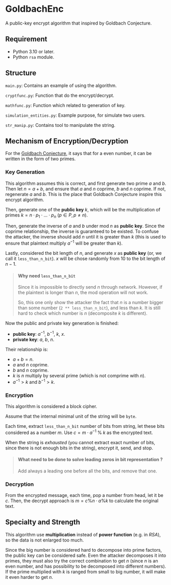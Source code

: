 GoldbachEnc
====

A public-key encrypt algorithm that inspired by Goldbach Conjecture.

Requirement
----

* Python 3.10 or later.
* Python `rsa` module.

Structure
----

`main.py`: Contains an example of using the algorithm.

`cryptfunc.py`: Function that do the encrypt/decrypt.

`mathfunc.py`: Function which related to generation of key.

`simulation_entities.py`: Example purpose, for simulate two users.

`str_manip.py`: Contains tool to manipulate the string.

Mechanism of Encryption/Decryption
----

For the [Goldbach Conjecture](https://en.wikipedia.org/wiki/Goldbach%27s_conjecture),
it says that for a even number, it can be written in the form of two primes.

### Key Generation

This algorithm assumes this is correct, and first generate two prime $a$ and $b$.
Then let $n = a + b$, and ensure that $a$ and $n$ coprime, $b$ and $n$ coprime.
If not, regenerate $a$ and $b$.
This is the place that Goldbach Conjecture inspire this encrypt algorithm.

Then, generate one of the **public key** $k$, which will be the multiplication of primes
$k = n \cdot p_1 \cdot ... \cdot p_n \ (p\in P, p \ne n)$.

Then, generate the inverse of $a$ and $b$ under $\mathrm{mod} \; n$ as **public key**.
Since the coprime relationship, the inverse is guaranteed to be existed.
To confuse the attacker, the inverse should add $n$ until it is greater than $k$
(this is used to ensure that plaintext multiply $a^{-1}$ will be greater than $k$).

Lastly, considered the bit length of $n$, and generate $x$ as **public key**
(or, we call it `less_than_n_bit`). $x$ will be chose randomly from $10$ to the
bit length of $n - 1$.

> #### Why need `less_than_n_bit`
>
> Since it is impossible to directly send $n$ through network.
> However, if the plaintext is longer than $n$, the mod operation will not work.
>
> So, this one only show the attacker the fact that $n$ is a number bigger than
> some number (`2 ** less_than_n_bit`), and less than $k$.
> It is still hard to check which number is $n$ (decomposite $k$ is different).

Now the public and private key generation is finished:

* **public key**: $a^{-1}$, $b^{-1}$, $k$, $x$.
* **private key**: $a$, $b$, $n$.

Their relationship is:

* $a+b=n$.
* $a$ and $n$ coprime.
* $b$ and $n$ coprime.
* $k$ is $n$ multiply by several prime (which is not comprime with $n$).
* $a^{-1} > k$ and $b^{-1} > k$.

### Encryption

This algorithm is considered a block cipher.

Assume that the internal minimal unit of the string will be `byte`.

Each time, extract `less_than_n_bit` number of bits from string,
let these bits considered as a number $m$.
Use $c = m \cdot a^{-1} \; \% \; k$ as the encrypted text.

When the string is *exhausted* (you cannot extract exact number of bits,
since there is not enough bits in the string), encrypt it, send, and stop.

> #### What need to be done to solve leading zeros in bit representation ?
>
> Add always a leading one before all the bits, and remove that one.


### Decryption

From the encrypted message, each time, pop a number from head, let it be $c$.
Then, the decrypt approach is $m = c \% n \cdot a \% k$
to calculate the original text.


Specialty and Strength
----

This algorithm use **multiplication** instead of **power function** (e.g. in *RSA*),
so the data is not enlarged too much.

Since the big number is considered hard to decompose into prime factors,
the public key can be considered safe.
Even the attacker decomposes it into primes,
they must also try the correct combination to get $n$
(since $n$ is an even number, and has possibility to be decomposed into different numbers).
If the prime multiplied with $k$ is ranged from small to big number,
it will make it even harder to get $n$.